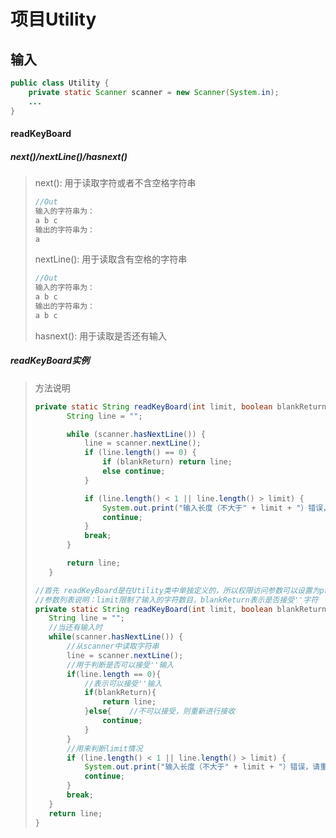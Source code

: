 # 项目Utility

## 输入

```Java
public class Utility {
    private static Scanner scanner = new Scanner(System.in);
    ...
}
```

#### readKeyBoard

##### next()/nextLine()/hasnext()

>next(): 用于读取字符或者不含空格字符串
>
>```Java
>//Out
>输入的字符串为：
>a b c
>输出的字符串为：
>a
>```
>
>nextLine(): 用于读取含有空格的字符串
>
>```Java
>//Out
>输入的字符串为：
>a b c
>输出的字符串为：
>a b c
>```
>
>hasnext(): 用于读取是否还有输入

##### readKeyBoard实例

>方法说明
>
>```Java
> private static String readKeyBoard(int limit, boolean blankReturn) {
>        String line = "";
>
>        while (scanner.hasNextLine()) {
>            line = scanner.nextLine();
>            if (line.length() == 0) {
>                if (blankReturn) return line;
>                else continue;
>            }
>
>            if (line.length() < 1 || line.length() > limit) {
>                System.out.print("输入长度（不大于" + limit + "）错误，请重新输入：");
>                continue;
>            }
>            break;
>        }
>
>        return line;
>    }
>```
>
>```Java
>//首先 readKeyBoard是在Utility类中单独定义的，所以权限访问参数可以设置为private
>//参数列表说明：limit限制了输入的字符数目，blankReturn表示是否接受''字符
>private static String readKeyBoard(int limit, boolean blankReturn){
>    String line = "";
>    //当还有输入时
>    while(scanner.hasNextLine()) {
>        //从scanner中读取字符串
>        line = scanner.nextLine();
>        //用于判断是否可以接受''输入
>        if(line.length == 0){
>            //表示可以接受''输入
>            if(blankReturn){
>                return line;
>            }else{    //不可以接受，则重新进行接收
>                continue;
>            }
>        }
>        //用来判断limit情况
>        if (line.length() < 1 || line.length() > limit) {
>            System.out.print("输入长度（不大于" + limit + "）错误，请重新输入：");
>            continue;
>        }
>        break;
>    }
>    return line;
>}





















